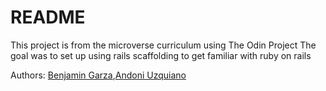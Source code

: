 # README
This project is from the microverse curriculum using The Odin Project
The goal was to set up using rails scaffolding to get familiar with ruby on rails 

Authors: [Benjamin Garza](https://github.com/BenjaminGarza),[Andoni Uzquiano](https://github.com/Juakata)